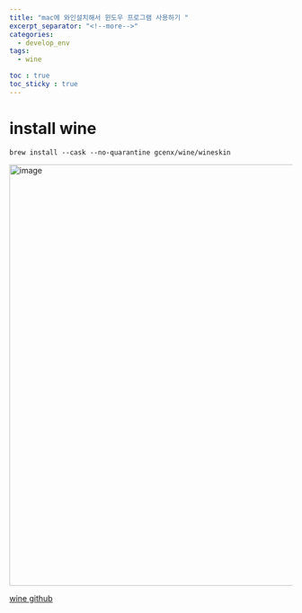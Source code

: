 ```yaml
---
title: "mac에 와인설치해서 윈도우 프로그램 사용하기 "
excerpt_separator: "<!--more-->"
categories:
  - develop_env
tags:
  - wine

toc : true
toc_sticky : true
---
```


# install wine    
```
brew install --cask --no-quarantine gcenx/wine/wineskin
```
<img width="750" alt="image" src="https://github.com/younlea/younlea.github.io/assets/1435846/f9ace080-d27d-4adf-a118-4f7c1f1494e0">

[wine github](https://github.com/Gcenx/WineskinServer)     

